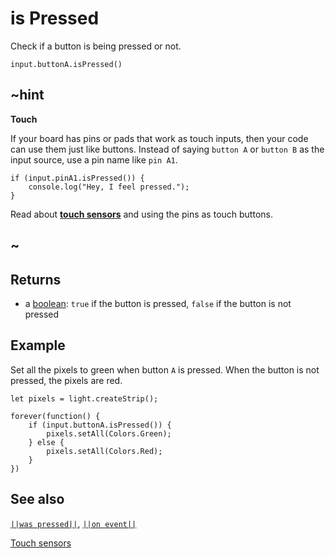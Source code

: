 # is Pressed

Check if a button is being pressed or not.

```sig
input.buttonA.isPressed()
```

## ~hint
**Touch**

If your board has pins or pads that work as touch inputs, then your code can use them just like buttons.
Instead of saying `button A` or `button B` as the input source, use a pin name like `pin A1`.

```block
if (input.pinA1.isPressed()) {
    console.log("Hey, I feel pressed.");
}
```
Read about [**touch sensors**](/reference/input/button/touch-sensors) and using the pins as touch buttons.
## ~

## Returns

* a [boolean](types/boolean): `true` if the button is pressed, `false` if the button is not pressed

## Example

Set all the pixels to green when button `A` is pressed. When the button is not pressed, the pixels are red.

```blocks
let pixels = light.createStrip();

forever(function() {
    if (input.buttonA.isPressed()) {
        pixels.setAll(Colors.Green);
    } else {
        pixels.setAll(Colors.Red);
    }
})
```

## See also

[``||was pressed||``](/reference/input/button/was-pressed),
[``||on event||``](/reference/input/button/on-event)

[Touch sensors](/reference/input/button/touch-sensors)
